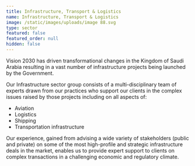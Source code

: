 ```yaml
---
title: Infrastructure, Transport & Logistics
name: Infrastructure, Transport & Logistics
image: /static/images/uploads/image 88.svg
type: sector
featured: false
featured_order: null
hidden: false
---
```

Vision 2030 has driven transformational changes in the Kingdom of Saudi Arabia resulting in a vast number of infrastructure projects being launched by the Government.

Our Infrastructure sector group consists of a multi-disciplinary team of experts drawn from our practices who support our clients in the complex issues raised by those projects including on all aspects of:

- Aviation
- Logistics
- Shipping
- Transportation infrastructure

Our experience, gained from advising a wide variety of stakeholders (public and private) on some of the most high-profile and strategic infrastructure deals in the market, enables us to provide expert support to clients on complex transactions in a challenging economic and regulatory climate.
